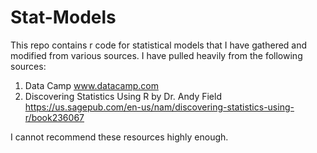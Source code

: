 # Stat-Models

This repo contains r code for statistical models that I have gathered and modified from various sources. I have pulled heavily from the following sources:
1. Data Camp www.datacamp.com
2. Discovering Statistics Using R by Dr. Andy Field https://us.sagepub.com/en-us/nam/discovering-statistics-using-r/book236067

I cannot recommend these resources highly enough.
